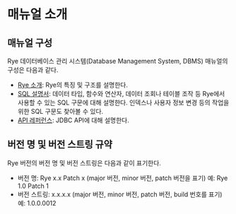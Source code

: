 매뉴얼 소개
===========

매뉴얼 구성
-----------

Rye 데이터베이스 관리 시스템(Database Management System, DBMS) 매뉴얼의 구성은 다음과 같다.

-    [Rye 소개](intro.md): Rye의 특징 및 구조를 설명한다.
-    [SQL 설명서](sql_reference/readme.md): 데이터 타입, 함수와 연산자, 데이터 조회나 테이블 조작 등 Rye에서 사용할 수 있는 SQL 구문에 대해 설명한다. 인덱스나 사용자 정보 변경 등의 작업을 위한 SQL 구문도 찾아볼 수 있다.
-   [API 레퍼런스](api/readme.md): JDBC API에 대해 설명한다.

버전 명 및 버전 스트링 규약
---------------------------

Rye 버전의 버전 명 및 버전 스트링은 다음과 같이 표기한다.

-   버전 명: Rye x.x Patch x (major 버전, minor 버전, patch 버전을 표기) 예: Rye 1.0 Patch 1
-   버전 스트링: x.x.x.x (major 버전, minor 버전, patch 버전, build 번호를 표기) 예: 1.0.0.0012
